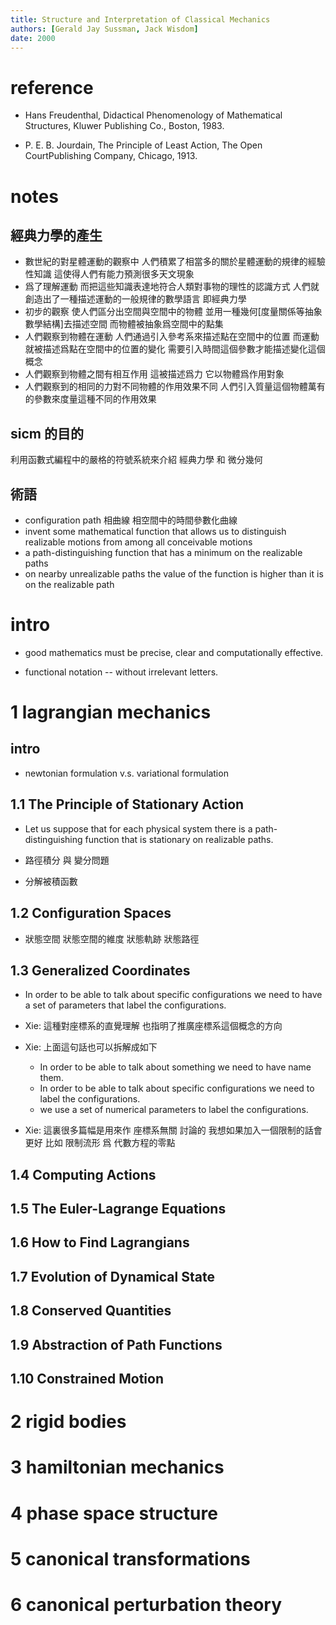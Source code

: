 ```yaml
---
title: Structure and Interpretation of Classical Mechanics
authors: [Gerald Jay Sussman, Jack Wisdom]
date: 2000
---
```


# reference

- Hans Freudenthal,
  Didactical Phenomenology of Mathematical Structures,
  Kluwer Publishing Co., Boston, 1983.

- P. E. B. Jourdain,
  The Principle of Least Action,
  The Open CourtPublishing Company, Chicago, 1913.

# notes

## 經典力學的產生

- 數世紀的對星體運動的觀察中
  人們積累了相當多的關於星體運動的規律的經驗性知識
  這使得人們有能力預測很多天文現象
- 爲了理解運動
  而把這些知識表達地符合人類對事物的理性的認識方式
  人們就創造出了一種描述運動的一般規律的數學語言
  即經典力學
- 初步的觀察
  使人們區分出空間與空間中的物體
  並用一種幾何[度量關係等抽象數學結構]去描述空間
  而物體被抽象爲空間中的點集
- 人們觀察到物體在運動
  人們通過引入參考系來描述點在空間中的位置
  而運動就被描述爲點在空間中的位置的變化
  需要引入時間這個參數才能描述變化這個概念
- 人們觀察到物體之間有相互作用
  這被描述爲力 它以物體爲作用對象
- 人們觀察到的相同的力對不同物體的作用效果不同
  人們引入質量這個物體萬有的參數來度量這種不同的作用效果

## sicm 的目的

利用函數式編程中的嚴格的符號系統來介紹
經典力學 和 微分幾何

## 術語

- configuration path
  相曲線 相空間中的時間參數化曲線
- invent some mathematical function
  that allows us to distinguish realizable motions
  from among all conceivable motions
- a path-distinguishing function
  that has a minimum on the realizable paths
- on nearby unrealizable paths the value of the function
  is higher than it is on the realizable path

# intro

- good mathematics must be precise, clear and computationally effective.

- functional notation -- without irrelevant letters.

# 1 lagrangian mechanics

## intro

- newtonian formulation v.s. variational formulation

## 1.1 The Principle of Stationary Action

- Let us suppose that for each physical system
  there is a path-distinguishing function
  that is stationary on realizable paths.

- 路徑積分 與 變分問題

- 分解被積函數

## 1.2 Configuration Spaces

- 狀態空間
  狀態空間的維度
  狀態軌跡 狀態路徑

## 1.3 Generalized Coordinates

- In order to be able to talk about specific configurations
  we need to have a set of parameters
  that label the configurations.

- Xie:
  這種對座標系的直覺理解
  也指明了推廣座標系這個概念的方向

- Xie:
  上面這句話也可以拆解成如下
  - In order to be able to talk about something
    we need to have name them.
  - In order to be able to talk about specific configurations
    we need to label the configurations.
  - we use a set of numerical parameters
    to label the configurations.

- Xie:
  這裏很多篇幅是用來作 座標系無關 討論的
  我想如果加入一個限制的話會更好
  比如 限制流形 爲 代數方程的零點

## 1.4 Computing Actions

## 1.5 The Euler-Lagrange Equations

## 1.6 How to Find Lagrangians

## 1.7 Evolution of Dynamical State

## 1.8 Conserved Quantities

## 1.9 Abstraction of Path Functions

## 1.10 Constrained Motion

# 2 rigid bodies

# 3 hamiltonian mechanics

# 4 phase space structure

# 5 canonical transformations

# 6 canonical perturbation theory
